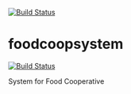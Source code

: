 [![Build Status](https://travis-ci.org/harijari/foodcoopsystem.svg?branch=foodcoop)](https://travis-ci.org/harijari/foodcoopsystem)

foodcoopsystem
==============

[![Build Status](https://travis-ci.org/FoodCoopSystem/foodcoopsystem.svg)](https://travis-ci.org/FoodCoopSystem/foodcoopsystem)

 System for Food Cooperative
 
